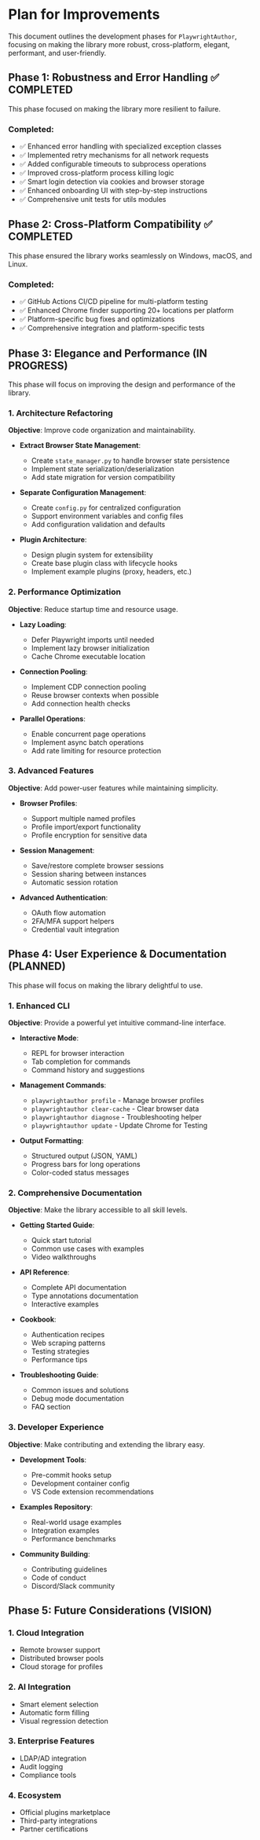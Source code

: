# Plan for Improvements

This document outlines the development phases for `PlaywrightAuthor`, focusing on making the library more robust, cross-platform, elegant, performant, and user-friendly.

## Phase 1: Robustness and Error Handling ✅ COMPLETED

This phase focused on making the library more resilient to failure.

### Completed:
- ✅ Enhanced error handling with specialized exception classes
- ✅ Implemented retry mechanisms for all network requests
- ✅ Added configurable timeouts to subprocess operations
- ✅ Improved cross-platform process killing logic
- ✅ Smart login detection via cookies and browser storage
- ✅ Enhanced onboarding UI with step-by-step instructions
- ✅ Comprehensive unit tests for utils modules

## Phase 2: Cross-Platform Compatibility ✅ COMPLETED

This phase ensured the library works seamlessly on Windows, macOS, and Linux.

### Completed:
- ✅ GitHub Actions CI/CD pipeline for multi-platform testing
- ✅ Enhanced Chrome finder supporting 20+ locations per platform
- ✅ Platform-specific bug fixes and optimizations
- ✅ Comprehensive integration and platform-specific tests

## Phase 3: Elegance and Performance (IN PROGRESS)

This phase will focus on improving the design and performance of the library.

### 1. Architecture Refactoring

**Objective**: Improve code organization and maintainability.

- **Extract Browser State Management**:
  - Create `state_manager.py` to handle browser state persistence
  - Implement state serialization/deserialization
  - Add state migration for version compatibility

- **Separate Configuration Management**:
  - Create `config.py` for centralized configuration
  - Support environment variables and config files
  - Add configuration validation and defaults

- **Plugin Architecture**:
  - Design plugin system for extensibility
  - Create base plugin class with lifecycle hooks
  - Implement example plugins (proxy, headers, etc.)

### 2. Performance Optimization

**Objective**: Reduce startup time and resource usage.

- **Lazy Loading**:
  - Defer Playwright imports until needed
  - Implement lazy browser initialization
  - Cache Chrome executable location

- **Connection Pooling**:
  - Implement CDP connection pooling
  - Reuse browser contexts when possible
  - Add connection health checks

- **Parallel Operations**:
  - Enable concurrent page operations
  - Implement async batch operations
  - Add rate limiting for resource protection

### 3. Advanced Features

**Objective**: Add power-user features while maintaining simplicity.

- **Browser Profiles**:
  - Support multiple named profiles
  - Profile import/export functionality
  - Profile encryption for sensitive data

- **Session Management**:
  - Save/restore complete browser sessions
  - Session sharing between instances
  - Automatic session rotation

- **Advanced Authentication**:
  - OAuth flow automation
  - 2FA/MFA support helpers
  - Credential vault integration

## Phase 4: User Experience & Documentation (PLANNED)

This phase will focus on making the library delightful to use.

### 1. Enhanced CLI

**Objective**: Provide a powerful yet intuitive command-line interface.

- **Interactive Mode**:
  - REPL for browser interaction
  - Tab completion for commands
  - Command history and suggestions

- **Management Commands**:
  - `playwrightauthor profile` - Manage browser profiles
  - `playwrightauthor clear-cache` - Clear browser data
  - `playwrightauthor diagnose` - Troubleshooting helper
  - `playwrightauthor update` - Update Chrome for Testing

- **Output Formatting**:
  - Structured output (JSON, YAML)
  - Progress bars for long operations
  - Color-coded status messages

### 2. Comprehensive Documentation

**Objective**: Make the library accessible to all skill levels.

- **Getting Started Guide**:
  - Quick start tutorial
  - Common use cases with examples
  - Video walkthroughs

- **API Reference**:
  - Complete API documentation
  - Type annotations documentation
  - Interactive examples

- **Cookbook**:
  - Authentication recipes
  - Web scraping patterns
  - Testing strategies
  - Performance tips

- **Troubleshooting Guide**:
  - Common issues and solutions
  - Debug mode documentation
  - FAQ section

### 3. Developer Experience

**Objective**: Make contributing and extending the library easy.

- **Development Tools**:
  - Pre-commit hooks setup
  - Development container config
  - VS Code extension recommendations

- **Examples Repository**:
  - Real-world usage examples
  - Integration examples
  - Performance benchmarks

- **Community Building**:
  - Contributing guidelines
  - Code of conduct
  - Discord/Slack community

## Phase 5: Future Considerations (VISION)

### 1. Cloud Integration
- Remote browser support
- Distributed browser pools
- Cloud storage for profiles

### 2. AI Integration
- Smart element selection
- Automatic form filling
- Visual regression detection

### 3. Enterprise Features
- LDAP/AD integration
- Audit logging
- Compliance tools

### 4. Ecosystem
- Official plugins marketplace
- Third-party integrations
- Partner certifications

